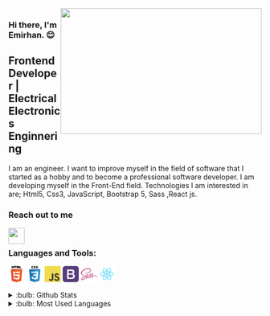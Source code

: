 <img src="https://media.giphy.com/media/tXL4FHPSnVJ0A/giphy.gif" width="400" height="250" align="right">

### Hi there, I'm Emirhan. :blush:

## Frontend Developer | Electrical Electronics Enginnering

I am an engineer. I want to improve myself in the field of software that I started as a hobby and to become a professional software developer. I am developing myself in the Front-End field. Technologies I am interested in are; Html5, Css3, JavaScript, Bootstrap 5, Sass ,React js.

### Reach out to me

[<img height="32" width="32" src="https://unpkg.com/simple-icons@v8/icons/linkedin.svg" align="left" />][linkedin]


<br>

### Languages and Tools:
<img src="https://raw.githubusercontent.com/github/explore/80688e429a7d4ef2fca1e82350fe8e3517d3494d/topics/html/html.png" width="32" height="32"> <img src="https://raw.githubusercontent.com/github/explore/80688e429a7d4ef2fca1e82350fe8e3517d3494d/topics/css/css.png" width="32" height="32"> <img src="https://raw.githubusercontent.com/github/explore/80688e429a7d4ef2fca1e82350fe8e3517d3494d/topics/javascript/javascript.png" width="32" height="32"> <img src="https://raw.githubusercontent.com/github/explore/80688e429a7d4ef2fca1e82350fe8e3517d3494d/topics/bootstrap/bootstrap.png" width="32" height="32"> <img src="https://raw.githubusercontent.com/github/explore/80688e429a7d4ef2fca1e82350fe8e3517d3494d/topics/sass/sass.png" width="32" height="32"> <img src="https://raw.githubusercontent.com/github/explore/80688e429a7d4ef2fca1e82350fe8e3517d3494d/topics/react/react.png" width="32" height="32">


<details>
<summary>:bulb: Github Stats</summary>
<img src="https://github-readme-stats.vercel.app/api?username=emirhankumus&theme=radical">
</details>

<details>
<summary>:bulb: Most Used Languages</summary>
<img src="https://github-readme-stats.vercel.app/api/top-langs/?username=emirhankumus&layout=compact">
</details>

[linkedin]: https://www.linkedin.com/in/emirhan-kumus-34470322b/
